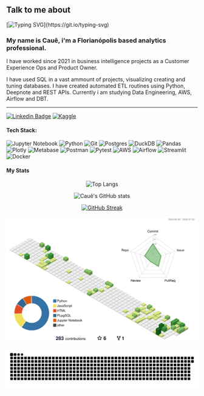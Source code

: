 

## Talk to me about
[![Typing SVG](https://readme-typing-svg.herokuapp.com?font=Roboto&duration=2800&pause=500&color=F7F7F7&random=true&width=435&lines=customer+analytics.;product-led+growth.;data+engineering.;data+warehousing.;ML+algorithms.;product+analytics.)](https://git.io/typing-svg)

### My name is Cauê, i'm a Florianópolis based analytics professional.
I have worked since 2021 in business intelligence projects as a Customer Experience Ops and Product Owner. 

I have used SQL in a vast ammount of projects, visualizing creating and tuning databases.
I have created automated ETL routines using Python, Deepnote and REST APIs. Currently i am studying Data Engineering, AWS, Airflow and DBT. <br/>

---


[![Linkedin Badge](https://img.shields.io/badge/-Cacau-blue?style=for-the-badge&logo=Linkedin&logoColor=white&link=https://www.linkedin.com/in/cacau/)](https://www.linkedin.com/in/cacau/)
[![Kaggle](https://img.shields.io/badge/caueausec-035a7d?style=for-the-badge&logo=kaggle&logoColor=white)](https://www.kaggle.com/caueausec)

#### Tech Stack:
![Jupyter Notebook](https://img.shields.io/badge/jupyter-00BF6F.svg?style=for-the-badge&logo=jupyter&logoColor=white)
![Python](https://img.shields.io/badge/python-00BF6F?style=for-the-badge&logo=python&logoColor=white)
![Git](https://img.shields.io/badge/git-00BF6F.svg?style=for-the-badge&logo=git&logoColor=white)
![Postgres](https://img.shields.io/badge/postgres-%23FF4F00.svg?style=for-the-badge&logo=postgresql&logoColor=white)
![DuckDB](https://img.shields.io/badge/Duckdb%20-%20%23FF4F00?style=for-the-badge&logo=duckdb&logoColor=white)
![Pandas](https://img.shields.io/badge/pandas-%237856FF.svg?style=for-the-badge&logo=pandas&logoColor=white)
![Plotly](https://img.shields.io/badge/Plotly-%237856FF.svg?style=for-the-badge&logo=plotly&logoColor=white)
![Metabase](https://img.shields.io/badge/Metabase%20-%20%237856FF?style=for-the-badge&logo=metabase&logoColor=white)
![Postman](https://img.shields.io/badge/Postman-2C5263?style=for-the-badge&logo=postman&logoColor=white)
![Pytest](https://img.shields.io/badge/Pytest%20-%20%232C5263?style=for-the-badge&logo=pytest&logoColor=white)
![AWS](https://img.shields.io/badge/AWS-%230db7ed.svg?style=for-the-badge&logo=amazon-aws&logoColor=white)
![Airflow](https://img.shields.io/badge/Apache%20Airflow-0db7ed?style=for-the-badge&logo=Apache%20Airflow&logoColor=white)
![Streamlit](https://img.shields.io/badge/Streamlit%20-%20%230db7ed?style=for-the-badge&logo=streamlit&logoColor=white)
![Docker](https://img.shields.io/badge/docker-%230db7ed.svg?style=for-the-badge&logo=docker&logoColor=white)

#### My Stats
<div align="center">

![Top Langs](https://github-readme-stats.vercel.app/api/top-langs/?username=strangercacaus&size_weight=0&count_weight=1&theme=tokyonight&langs_count=8&layout=compact)

![Cauê's GitHub stats](https://github-readme-stats.vercel.app/api?username=strangercacaus&show_icons=true&theme=tokyonight&hide_border=true&include_all_commits=true)

[![GitHub Streak](https://streak-stats.demolab.com/?user=strangercacaus&theme=tokyonight&hide_border=true)](https://git.io/streak-stats)

![3D Profile](./profile-3d-contrib/profile-green-animate.svg)

![Snake animation](https://github.com/strangercacaus/strangercacaus/blob/output/snake.svg)

</div>
